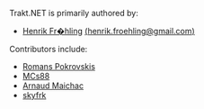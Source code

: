 Trakt.NET is primarily authored by:

* [Henrik Fr�hling](https://github.com/henrikfroehling) [(henrik.froehling@gmail.com)](mailto:henrik.froehling@gmail.com)

Contributors include:

* [Romans Pokrovskis](https://github.com/Amoenus)
* [MCs88](https://github.com/MCs88)
* [Arnaud Maichac](https://github.com/arnaudmaichac)
* [skyfrk](https://github.com/skyfrk)
